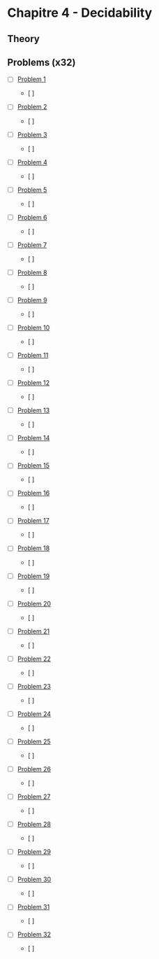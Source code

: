 # Chapitre 4 - Decidability



## Theory



## Problems (x32)


- [ ] [Problem 1](https://github.com/gaurangsaini/sipser-computation-3rd-solutions/blob/master/Chapter%204/1.pdf)
	+ [ ] 

- [ ] [Problem 2](https://github.com/gaurangsaini/sipser-computation-3rd-solutions/blob/master/Chapter%204/2.pdf)
	+ [ ] 
- [ ] [Problem 3](https://github.com/gaurangsaini/sipser-computation-3rd-solutions/blob/master/Chapter%204/3.pdf)
	+ [ ] 
- [ ] [Problem 4](https://github.com/gaurangsaini/sipser-computation-3rd-solutions/blob/master/Chapter%204/4.pdf)
	+ [ ] 
- [ ] [Problem 5](https://github.com/gaurangsaini/sipser-computation-3rd-solutions/blob/master/Chapter%204/5.pdf)
	+ [ ] 
- [ ] [Problem 6](https://github.com/gaurangsaini/sipser-computation-3rd-solutions/blob/master/Chapter%204/6.pdf)
	+ [ ] 
- [ ] [Problem 7](https://github.com/gaurangsaini/sipser-computation-3rd-solutions/blob/master/Chapter%204/7.pdf)
	+ [ ] 
- [ ] [Problem 8](https://github.com/gaurangsaini/sipser-computation-3rd-solutions/blob/master/Chapter%204/8.pdf)
	+ [ ] 
- [ ] [Problem 9](https://github.com/gaurangsaini/sipser-computation-3rd-solutions/blob/master/Chapter%204/9.pdf)
	+ [ ] 
- [ ] [Problem 10](https://github.com/gaurangsaini/sipser-computation-3rd-solutions/blob/master/Chapter%204/10.pdf)
	+ [ ] 
- [ ] [Problem 11](https://github.com/gaurangsaini/sipser-computation-3rd-solutions/blob/master/Chapter%204/11.pdf)
	+ [ ] 
- [ ] [Problem 12](https://github.com/gaurangsaini/sipser-computation-3rd-solutions/blob/master/Chapter%204/12.pdf)
	+ [ ] 
- [ ] [Problem 13](https://github.com/gaurangsaini/sipser-computation-3rd-solutions/blob/master/Chapter%204/13.pdf)
	+ [ ] 
- [ ] [Problem 14](https://github.com/gaurangsaini/sipser-computation-3rd-solutions/blob/master/Chapter%204/14.pdf)
	+ [ ] 
- [ ] [Problem 15](https://github.com/gaurangsaini/sipser-computation-3rd-solutions/blob/master/Chapter%204/15.pdf)
	+ [ ] 
- [ ] [Problem 16](https://github.com/gaurangsaini/sipser-computation-3rd-solutions/blob/master/Chapter%204/16.pdf)
	+ [ ] 
- [ ] [Problem 17](https://github.com/gaurangsaini/sipser-computation-3rd-solutions/blob/master/Chapter%204/17.pdf)
	+ [ ] 
- [ ] [Problem 18](https://github.com/gaurangsaini/sipser-computation-3rd-solutions/blob/master/Chapter%204/18.pdf)
	+ [ ] 
- [ ] [Problem 19](https://github.com/gaurangsaini/sipser-computation-3rd-solutions/blob/master/Chapter%204/19.pdf)
	+ [ ] 
- [ ] [Problem 20](https://github.com/gaurangsaini/sipser-computation-3rd-solutions/blob/master/Chapter%204/20.pdf)
	+ [ ] 
- [ ] [Problem 21](https://github.com/gaurangsaini/sipser-computation-3rd-solutions/blob/master/Chapter%204/21.pdf)
	+ [ ] 
- [ ] [Problem 22](https://github.com/gaurangsaini/sipser-computation-3rd-solutions/blob/master/Chapter%204/22.pdf)
	+ [ ] 
- [ ] [Problem 23](https://github.com/gaurangsaini/sipser-computation-3rd-solutions/blob/master/Chapter%204/23.pdf)
	+ [ ] 
- [ ] [Problem 24](https://github.com/gaurangsaini/sipser-computation-3rd-solutions/blob/master/Chapter%204/24.pdf)
	+ [ ] 
- [ ] [Problem 25](https://github.com/gaurangsaini/sipser-computation-3rd-solutions/blob/master/Chapter%204/25.pdf)
	+ [ ] 
- [ ] [Problem 26](https://github.com/gaurangsaini/sipser-computation-3rd-solutions/blob/master/Chapter%204/26.pdf)
	+ [ ] 
- [ ] [Problem 27](https://github.com/gaurangsaini/sipser-computation-3rd-solutions/blob/master/Chapter%204/27.pdf)
	+ [ ] 
- [ ] [Problem 28](https://github.com/gaurangsaini/sipser-computation-3rd-solutions/blob/master/Chapter%204/28.pdf)
	+ [ ] 
- [ ] [Problem 29](https://github.com/gaurangsaini/sipser-computation-3rd-solutions/blob/master/Chapter%204/29.pdf)
	+ [ ] 
- [ ] [Problem 30](https://github.com/gaurangsaini/sipser-computation-3rd-solutions/blob/master/Chapter%204/30.pdf)
	+ [ ] 
- [ ] [Problem 31](https://github.com/gaurangsaini/sipser-computation-3rd-solutions/blob/master/Chapter%204/31.pdf)
	+ [ ] 
- [ ] [Problem 32](https://github.com/gaurangsaini/sipser-computation-3rd-solutions/blob/master/Chapter%204/32.pdf)
	+ [ ] 
